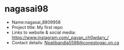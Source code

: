 # nagasai98
- Name:nagasai_8809958
- Project title: My first repo
- Links to website & social media: https://www.instagram.com/_pavan_ch0wdary_/
- Contact details: Npatibandla5598@conestogac.on.ca
